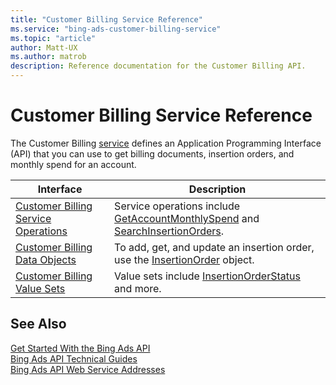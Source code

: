 ```yaml
---
title: "Customer Billing Service Reference"
ms.service: "bing-ads-customer-billing-service"
ms.topic: "article"
author: Matt-UX
ms.author: matrob
description: Reference documentation for the Customer Billing API.
---
```

# Customer Billing Service Reference
The Customer Billing [service](../guides/web-service-addresses.md) defines an Application Programming Interface (API) that you can use to get billing documents, insertion orders, and monthly spend for an account.

|Interface|Description|
|---------|---------|
|[Customer Billing Service Operations](customer-billing-service-operations.md)|Service operations include [GetAccountMonthlySpend](getaccountmonthlyspend.md) and [SearchInsertionOrders](searchinsertionorders.md).|
|[Customer Billing Data Objects](customer-billing-data-objects.md)|To add, get, and update an insertion order, use the [InsertionOrder](insertionorder.md) object.|
|[Customer Billing Value Sets](customer-billing-value-sets.md)|Value sets include [InsertionOrderStatus](insertionorderstatus.md) and more.|

## See Also
[Get Started With the Bing Ads API](../guides/get-started.md)  
[Bing Ads API Technical Guides](../guides/technical-guides.md)  
[Bing Ads API Web Service Addresses](../guides/web-service-addresses.md)  

